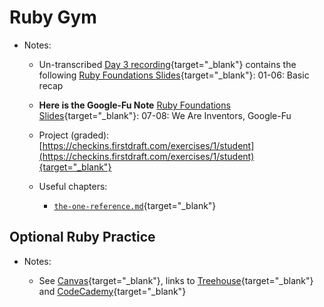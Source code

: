 # Ruby Gym

- Notes: 

  - Un-transcribed [Day 3 recording](https://uchicago.zoom.us/rec/play/oGgGlRnI4Op6GdCp7YOQWjXGEWEjdyByUBdPlEhFrTCPfi-BgD0zy9hP_0proKe-1jcpwQLHbxLqTFuP.Wz1cEem6_nSfK0mV){target="_blank"} contains the following [Ruby Foundations Slides](https://firstdraft.slides.com/raghubetina/05-ruby-foundations?token=SFyjvCyP){target="_blank"}: 01-06: Basic recap

  - **Here is the Google-Fu Note** [Ruby Foundations Slides](https://firstdraft.slides.com/raghubetina/05-ruby-foundations?token=SFyjvCyP){target="_blank"}: 07-08: We Are Inventors, Google-Fu

  - Project (graded): [https://checkins.firstdraft.com/exercises/1/student](https://checkins.firstdraft.com/exercises/1/student){target="_blank"}

  - Useful chapters:
    
    - [`the-one-reference.md`](https://github.com/firstdraft/appdev-chapters/blob/benp-edits/the-one-reference.md){target="_blank"}

## Optional Ruby Practice

- Notes:

  - See [Canvas](https://canvas.uchicago.edu/courses/41147/assignments/465871){target="_blank"}, links to [Treehouse](https://teamtreehouse.com/library/ruby-basics-2){target="_blank"} and [CodeCademy](https://www.codecademy.com/learn/learn-ruby){target="_blank"}
